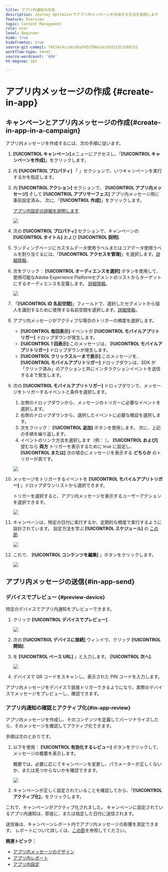 ```yaml
---
title: アプリ内通知の作成
description: Journey Optimizerでアプリ内メッセージを作成する方法を説明します
feature: Overview
topic: Content Management
role: User
level: Beginner
hide: true
hidefromtoc: true
source-git-commit: 74f24c4ccdecd5afe52706e1ecb2d323c3200152
workflow-type: tm+mt
source-wordcount: '604'
ht-degree: 16%

---
```



# アプリ内メッセージの作成 {#create-in-app}

## キャンペーンとアプリ内メッセージの作成{#create-in-app-in-a-campaign}

アプリ内メッセージを作成するには、次の手順に従います。

1. **[!UICONTROL キャンペーン]**&#x200B;メニューにアクセスし、「**[!UICONTROL キャンペーンを作成]**」をクリックします。

1. 内 **[!UICONTROL プロパティ]** 「 」セクションで、いつキャンペーンを実行するかを指定します。

1. 内 **[!UICONTROL アクション]** セクションで、 **[!UICONTROL アプリ内メッセージ]** そして **[!UICONTROL アプリサーフェス]** アプリ内メッセージ用に事前設定済み。 次に、「**[!UICONTROL 作成]**」をクリックします。

   [アプリ内設定の詳細を説明します](inapp-configuration.md).

   ![](assets/in_app_create_1.png)

1. 次の **[!UICONTROL プロパティ]** セクションで、キャンペーンの **[!UICONTROL タイトル]** および **[!UICONTROL 説明]**.

1. ランディングページにカスタムデータ使用ラベルまたはコアデータ使用ラベルを割り当てるには、「**[!UICONTROL アクセスを管理]**」を選択します。[詳細情報](../administration/object-based-access.md)。

1. 次をクリック： **[!UICONTROL オーディエンスを選択]** ボタンを使用して、使用可能なAdobe Experience Platformセグメントのリストからターゲットにするオーディエンスを定義します。 [詳細情報](../segment/about-segments.md)。

   ![](assets/in_app_create_2.png)

1. 「**[!UICONTROL ID 名前空間]**」フィールドで、選択したセグメントから個人を識別するために使用する名前空間を選択します。[詳細情報](../event/about-creating.md#select-the-namespace)。

1. アプリ内メッセージがアクティブな場合のトリガーの頻度を選択します。

   * **[!UICONTROL 毎回表示]**:イベントが **[!UICONTROL モバイルアプリトリガー]** ドロップダウンが発生します。
   * **[!UICONTROL 1 回表示]**:このメッセージは、 **[!UICONTROL モバイルアプリトリガー]** ドロップダウンが発生します。
   * **[!UICONTROL クリックスルーまで表示]**:このメッセージを、 **[!UICONTROL モバイルアプリトリガー]** ドロップダウンは、SDK が「クリック済み」のアクションと共にインタラクションイベントを送信するまで発生します。

1. 次の **[!UICONTROL モバイルアプリトリガー]** ドロップダウンで、メッセージをトリガーするイベントと条件を選択します。

   1. 左側のドロップダウンから、メッセージのトリガーに必要なイベントを選択します。
   1. 右側のドロップダウンから、選択したイベントに必要な検証を選択します。
   1. 次をクリック： **[!UICONTROL 追加]** ボタンを使用します。 次に、上記の手順を繰り返します。
   1. イベントのリンク方法を選択します（例： ）。 **[!UICONTROL および]** 望むなら **両方** トリガーを表示するために true に設定し、 **[!UICONTROL または]** 次の場合にメッセージを表示する **どちらか** のトリガーが真です。

   ![](assets/in_app_create_3.png)

1. メッセージをトリガーするイベントを **[!UICONTROL モバイルアプリトリガー]**
」ドロップダウンリストから選択できます。

   トリガーを選択すると、アプリ内メッセージを表示するユーザーアクションを選択できます。

   ![](assets/in_app_create_3.png)

1. キャンペーンは、特定の日付に実行するか、定期的な頻度で実行するように設計されています。 設定方法を学ぶ **[!UICONTROL スケジュール]** の [この節](../campaigns/create-campaign.md#schedule).

   ![](assets/in-app-schedule.png)

1. これで、 **[!UICONTROL コンテンツを編集]** 」ボタンをクリックします。

   ![](assets/in_app_create_4.png)

## アプリ内メッセージの送信{#in-app-send}

### デバイスでプレビュー {#preview-device}

特定のデバイスでアプリ内通知をプレビューできます。

1. クリック **[!UICONTROL デバイスでプレビュー]**.

   ![](assets/in_app_create_6.png)

1. 次の **[!UICONTROL デバイスに接続]** ウィンドウ、クリック **[!UICONTROL 開始]**.

1. を **[!UICONTROL ベース URL]** 」と入力します。 **[!UICONTROL 次へ]**.

   ![](assets/in_app_create_7.png)

1. デバイスで QR コードをスキャンし、表示された PIN コードを入力します。

アプリ内メッセージをデバイスで直接トリガーできるようになり、実際のデバイスでメッセージをプレビューし、確認できます。

### アプリ内通知の確認とアクティブ化{#in-app-review}

アプリ内メッセージを作成し、そのコンテンツを定義してパーソナライズしたら、そのメッセージを確認してアクティブ化できます。

手順は次のとおりです。

1. 以下を使用： **[!UICONTROL 有効化するレビュー]** ボタンをクリックして、メッセージの概要を表示します。

   概要では、必要に応じてキャンペーンを変更し、パラメーターが正しくないか、または見つからないかを確認できます。

   ![](assets/in_app_create_5.png)

1. キャンペーンが正しく設定されていることを確認してから、「**[!UICONTROL アクティブ化]**」をクリックします。

これで、キャンペーンがアクティブ化されました。 キャンペーンに設定されているアプリ内通知は、即座に、または指定した日付に送信されます。

送信後は、キャンペーンレポート内でアプリ内メッセージの影響を測定できます。 レポートについて詳しくは、[この節](inapp-report.md)を参照してください。

**関連トピック：**

* [アプリ内メッセージのデザイン](design-in-app.md)
* [アプリ内レポート](inapp-report.md)
* [アプリ内設定](inapp-configuration.md)
